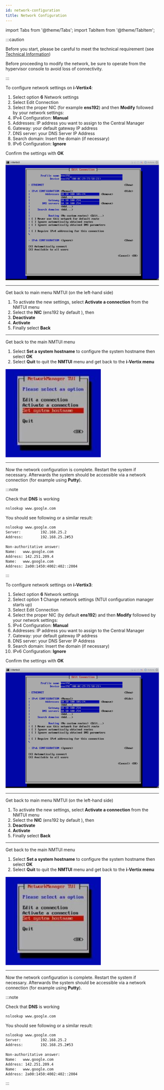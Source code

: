 ```yaml
---
id: network-configuration
title: Network Configuration
---
```


import Tabs from '@theme/Tabs';
import TabItem from '@theme/TabItem';

:::caution

Before you start, please be careful to meet the technical requirement (see [Technical Information](../before-you-start/technical-information.md))

Before proceeding to modify the network, be sure to operate from the hypervisor console to avoid loss of connectivity.

:::

<Tabs>
<TabItem value="i-Vertix4" label="i-Vertix4 (Central & Poller)" default>

To configure network settings on **i-Vertix4**:

1. Select option **6** Network settings
2. Select Edit Connection
3. Select the proper NIC (for example **ens192**) and then **Modify** followed by your network settings:
4. IPv4 Configuration: **Manual**
5. Addresses: IP address you want to assign to the Central Manager
6. Gateway: your default gateway IP address
7. DNS server: your DNS Server IP Address
8. Search domain: Insert the domain (if necessary)
9. IPv6 Configuration: **Ignore**

Confirm the settings with **OK**

![NMTUI](../../assets/setup-startup-central-poller/nmtui.png)

---

Get back to main menu NMTUI (on the left-hand side)

1. To activate the new settings, select **Activate a connection** from the NMTUI menu
2. Select the **NIC** (ens192 by default ), then
3. **Deactivate**
4. **Activate**
5. Finally select **Back**

---

Get back to the main NMTUI menu

1. Select **Set a system hostname** to configure the system hostname then select **OK**
2. Select **Quit** to quit the **NMTUI** menu and get back to the **i-Vertix menu**

![NMTUI2](../../assets/setup-startup-central-poller/nmtui2.png)

---

Now the network configuration is complete.
Restart the system if necessary. Afterwards the system should be accessible via a network connection (for example using **Putty**).

:::note

Check that **DNS** is working

```bash
nslookup www.google.com
```

You should see following or a similar result:

```text
nslookup www.google.com
Server:         192.168.25.2
Address:        192.168.25.2#53

Non-authoritative answer:
Name:   www.google.com
Address: 142.251.209.4
Name:   www.google.com
Address: 2a00:1450:4002:402::2004
```

:::

</TabItem>
<TabItem value="i-Vertix3" label="i-Vertix3 (Central & Poller)">

To configure network settings on **i-Vertix3**:

1. Select option **6** Network settings
2. Select option **1** Change network settings (NTUI configuration manager starts up)
3. Select Edit Connection
4. Select the proper NIC (by default **ens192**) and then **Modify** followed by your network settings:
5. IPv4 Configuration: **Manual**
6. Addresses: IP address you want to assign to the Central Manager
7. Gateway: your default gateway IP address
8. DNS server: your DNS Server IP Address
9. Search domain: Insert the domain (if necessary)
10. IPv6 Configuration: **Ignore**

Confirm the settings with **OK**

![NMTUI](../../assets/setup-startup-central-poller/nmtui.png)

---

Get back to main menu NMTUI (on the left-hand side)

1. To activate the new settings, select **Activate a connection** from the NMTUI menu
2. Select the **NIC** (ens192 by default ), then
3. **Deactivate**
4. **Activate**
5. Finally select **Back**

---

Get back to the main NMTUI menu

1. Select **Set a system hostname** to configure the system hostname then select **OK**
2. Select **Quit** to quit the **NMTUI** menu and get back to the **i-Vertix menu**

![NMTUI2](../../assets/setup-startup-central-poller/nmtui2.png)

---

Now the network configuration is complete.
Restart the system if necessary. Afterwards the system should be accessible via a network connection (for example using **Putty**).

:::note

Check that **DNS** is working

```bash
nslookup www.google.com
```

You should see following or a similar result:

```text
nslookup www.google.com
Server:         192.168.25.2
Address:        192.168.25.2#53

Non-authoritative answer:
Name:   www.google.com
Address: 142.251.209.4
Name:   www.google.com
Address: 2a00:1450:4002:402::2004
```

:::

</TabItem>
</Tabs>
